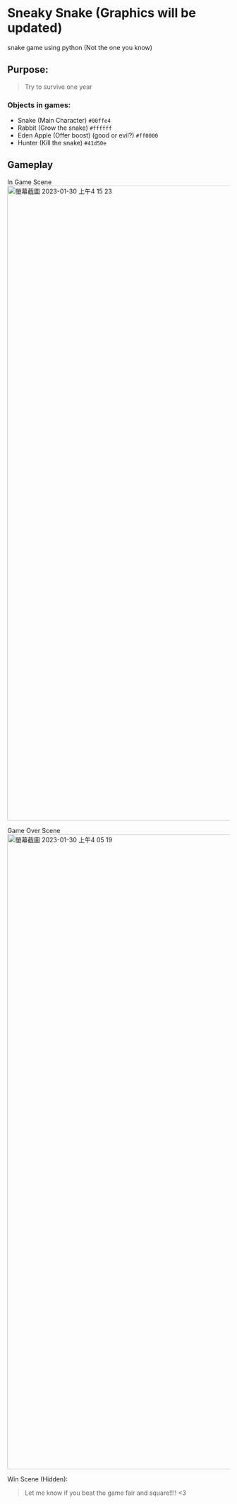 # Sneaky Snake (Graphics will be updated)
snake game using python (Not the one you know)

## Purpose:
> Try to survive one year



### Objects in games:
- Snake (Main Character) `#00ffe4`
- Rabbit (Grow the snake) `#ffffff`
- Eden Apple (Offer boost) (good or evil?) `#ff0000`
- Hunter (Kill the snake) `#41d50e`

## Gameplay ##

In Game Scene
<img width="1440" alt="螢幕截圖 2023-01-30 上午4 15 23" src="https://user-images.githubusercontent.com/79148563/215435783-e5291e98-8c94-4970-9ad4-1a93110458a8.png">

Game Over Scene
<img width="1440" alt="螢幕截圖 2023-01-30 上午4 05 19" src="https://user-images.githubusercontent.com/79148563/215433508-30355661-c381-454a-b052-549cd6160c1b.png">

Win Scene (Hidden):
> Let me know if you beat the game fair and square!!!! <3

